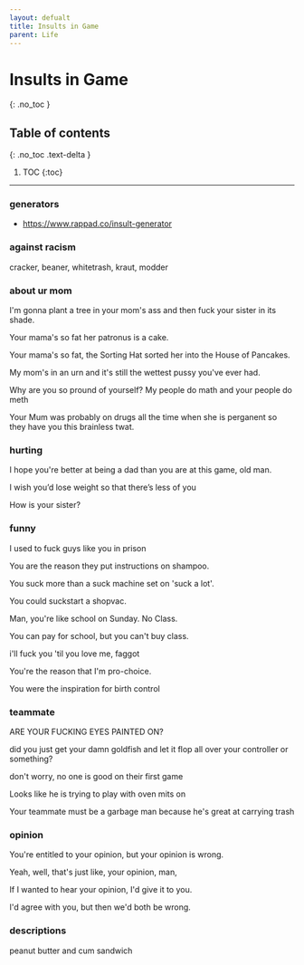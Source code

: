 ```yaml
---
layout: defualt
title: Insults in Game
parent: Life
---
```


# Insults in Game
{: .no_toc }

## Table of contents
{: .no_toc .text-delta }

1. TOC
{:toc}

---

### generators
- https://www.rappad.co/insult-generator

### against racism
cracker, beaner, whitetrash, kraut, modder
### about ur mom
I'm gonna plant a tree in your mom's ass and then fuck your sister in its shade.

Your mama's so fat her patronus is a cake.

Your mama's so fat, the Sorting Hat sorted her into the House of Pancakes.

My mom's in an urn and it's still the wettest pussy you've ever had.

Why are you so pround of yourself? My people do math and your people do meth

Your Mum was probably on drugs all the time when she is perganent so they have you this brainless twat.
### hurting
I hope you're better at being a dad than you are at this game, old man.

I wish you’d lose weight so that there’s less of you

How is your sister?
### funny
I used to fuck guys like you in prison

You are the reason they put instructions on shampoo.

You suck more than a suck machine set on 'suck a lot'.

You could suckstart a shopvac.

Man, you're like school on Sunday. No Class.

You can pay for school, but you can't buy class.

i'll fuck you 'til you love me, faggot

You're the reason that I'm pro-choice.

You were the inspiration for birth control
### teammate
ARE YOUR FUCKING EYES PAINTED ON?

did you just get your damn goldfish and let it flop all over your controller or something?

don't worry, no one is good on their first game

Looks like he is trying to play with oven mits on

Your teammate must be a garbage man because he's great at carrying trash
### opinion
You're entitled to your opinion, but your opinion is wrong.

Yeah, well, that's just like, your opinion, man,

If I wanted to hear your opinion, I'd give it to you.

I'd agree with you, but then we'd both be wrong.
### descriptions
peanut butter and cum sandwich